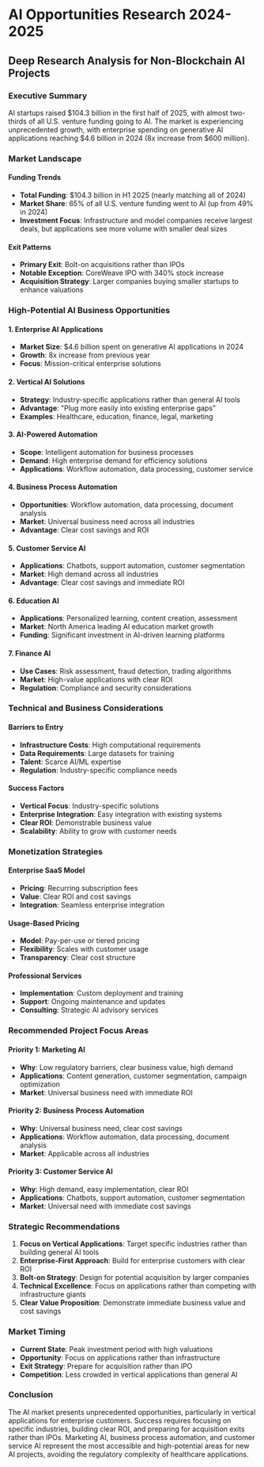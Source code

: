 # AI Opportunities Research 2024-2025
## Deep Research Analysis for Non-Blockchain AI Projects

### Executive Summary
AI startups raised $104.3 billion in the first half of 2025, with almost two-thirds of all U.S. venture funding going to AI. The market is experiencing unprecedented growth, with enterprise spending on generative AI applications reaching $4.6 billion in 2024 (8x increase from $600 million).

### Market Landscape

#### Funding Trends
- **Total Funding**: $104.3 billion in H1 2025 (nearly matching all of 2024)
- **Market Share**: 65% of all U.S. venture funding went to AI (up from 49% in 2024)
- **Investment Focus**: Infrastructure and model companies receive largest deals, but applications see more volume with smaller deal sizes

#### Exit Patterns
- **Primary Exit**: Bolt-on acquisitions rather than IPOs
- **Notable Exception**: CoreWeave IPO with 340% stock increase
- **Acquisition Strategy**: Larger companies buying smaller startups to enhance valuations

### High-Potential AI Business Opportunities

#### 1. Enterprise AI Applications
- **Market Size**: $4.6 billion spent on generative AI applications in 2024
- **Growth**: 8x increase from previous year
- **Focus**: Mission-critical enterprise solutions

#### 2. Vertical AI Solutions
- **Strategy**: Industry-specific applications rather than general AI tools
- **Advantage**: "Plug more easily into existing enterprise gaps"
- **Examples**: Healthcare, education, finance, legal, marketing

#### 3. AI-Powered Automation
- **Scope**: Intelligent automation for business processes
- **Demand**: High enterprise demand for efficiency solutions
- **Applications**: Workflow automation, data processing, customer service

#### 4. Business Process Automation
- **Opportunities**: Workflow automation, data processing, document analysis
- **Market**: Universal business need across all industries
- **Advantage**: Clear cost savings and ROI

#### 5. Customer Service AI
- **Applications**: Chatbots, support automation, customer segmentation
- **Market**: High demand across all industries
- **Advantage**: Clear cost savings and immediate ROI

#### 6. Education AI
- **Applications**: Personalized learning, content creation, assessment
- **Market**: North America leading AI education market growth
- **Funding**: Significant investment in AI-driven learning platforms

#### 7. Finance AI
- **Use Cases**: Risk assessment, fraud detection, trading algorithms
- **Market**: High-value applications with clear ROI
- **Regulation**: Compliance and security considerations

### Technical and Business Considerations

#### Barriers to Entry
- **Infrastructure Costs**: High computational requirements
- **Data Requirements**: Large datasets for training
- **Talent**: Scarce AI/ML expertise
- **Regulation**: Industry-specific compliance needs

#### Success Factors
- **Vertical Focus**: Industry-specific solutions
- **Enterprise Integration**: Easy integration with existing systems
- **Clear ROI**: Demonstrable business value
- **Scalability**: Ability to grow with customer needs

### Monetization Strategies

#### Enterprise SaaS Model
- **Pricing**: Recurring subscription fees
- **Value**: Clear ROI and cost savings
- **Integration**: Seamless enterprise integration

#### Usage-Based Pricing
- **Model**: Pay-per-use or tiered pricing
- **Flexibility**: Scales with customer usage
- **Transparency**: Clear cost structure

#### Professional Services
- **Implementation**: Custom deployment and training
- **Support**: Ongoing maintenance and updates
- **Consulting**: Strategic AI advisory services

### Recommended Project Focus Areas

#### Priority 1: Marketing AI
- **Why**: Low regulatory barriers, clear business value, high demand
- **Applications**: Content generation, customer segmentation, campaign optimization
- **Market**: Universal business need with immediate ROI

#### Priority 2: Business Process Automation
- **Why**: Universal business need, clear cost savings
- **Applications**: Workflow automation, data processing, document analysis
- **Market**: Applicable across all industries

#### Priority 3: Customer Service AI
- **Why**: High demand, easy implementation, clear ROI
- **Applications**: Chatbots, support automation, customer segmentation
- **Market**: Universal need with immediate cost savings

### Strategic Recommendations

1. **Focus on Vertical Applications**: Target specific industries rather than building general AI tools
2. **Enterprise-First Approach**: Build for enterprise customers with clear ROI
3. **Bolt-on Strategy**: Design for potential acquisition by larger companies
4. **Technical Excellence**: Focus on applications rather than competing with infrastructure giants
5. **Clear Value Proposition**: Demonstrate immediate business value and cost savings

### Market Timing
- **Current State**: Peak investment period with high valuations
- **Opportunity**: Focus on applications rather than infrastructure
- **Exit Strategy**: Prepare for acquisition rather than IPO
- **Competition**: Less crowded in vertical applications than general AI

### Conclusion
The AI market presents unprecedented opportunities, particularly in vertical applications for enterprise customers. Success requires focusing on specific industries, building clear ROI, and preparing for acquisition exits rather than IPOs. Marketing AI, business process automation, and customer service AI represent the most accessible and high-potential areas for new AI projects, avoiding the regulatory complexity of healthcare applications. 